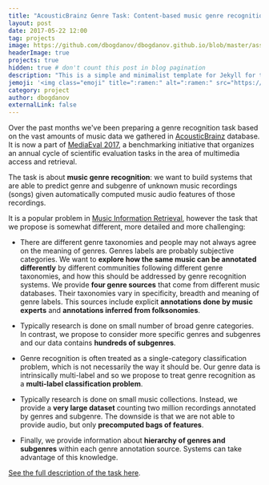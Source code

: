 ```yaml
---
title: "AcousticBrainz Genre Task: Content-based music genre recognition from multiple sources"
layout: post
date: 2017-05-22 12:00
tag: projects
image: https://github.com/dbogdanov/dbogdanov.github.io/blob/master/assets/images/posts/discogs_genre_cloud.png
headerImage: true
projects: true
hidden: true # don't count this post in blog pagination
description: "This is a simple and minimalist template for Jekyll for those who likes to eat noodles."
jemoji: '<img class="emoji" title=":ramen:" alt=":ramen:" src="https://assets.github.com/images/icons/emoji/unicode/1f35c.png" height="20" width="20" align="absmiddle">'
category: project
author: dbogdanov
externalLink: false
---
```


Over the past months we've been preparing a genre recognition task based on the vast amounts of music data we gathered in [AcousticBrainz](http://acousticbrainz.org/) database. It is now a part of [MediaEval 2017](http://www.multimediaeval.org), a benchmarking initiative that organizes an annual cycle of scientific evaluation tasks in the area of multimedia access and retrieval.

The task is about **music genre recognition**: we want to build systems that are able to predict genre and subgenre of unknown music recordings (songs) given automatically computed music audio features of those recordings. 

It is a popular problem in [Music Information Retrieval](https://en.wikipedia.org/wiki/Music_information_retrieval), however the task that we propose is somewhat different, more detailed and more challenging:

- There are different genre taxonomies and people may not always agree on the meaning of genres. Genres labels are probably subjective categories. We want to **explore how the same music can be annotated differently** by different communities following different genre taxonomies, and how this should be addressed by genre recognition systems. We provide **four genre sources** that come from different music databases. Their taxonomies vary in specificity, breadth and meaning of genre labels. This sources include explicit **annotations done by music experts** and **annotations inferred from folksonomies**.

- Typically research is done on small number of broad genre categories. In contrast, we propose to consider more specific genres and subgenres and our data contains **hundreds of subgenres**. 

- Genre recognition is often treated as a single-category classification problem, which is not necessarily the way it should be. Our genre data is intrinsically multi-label and so we propose to treat genre recognition as a **multi-label classification problem**.

- Typically research is done on small music collections. Instead, we provide a **very large dataset** counting two million recordings annotated by genres and subgenre. The downside is that we are not able to provide audio, but only **precomputed bags of features**.

- Finally, we provide information about **hierarchy of genres and subgenres** within each genre annotation source. Systems can take advantage of this knowledge. 

[See the full description of the task here](https://multimediaeval.github.io/2017-AcousticBrainz-Genre-Task/).




